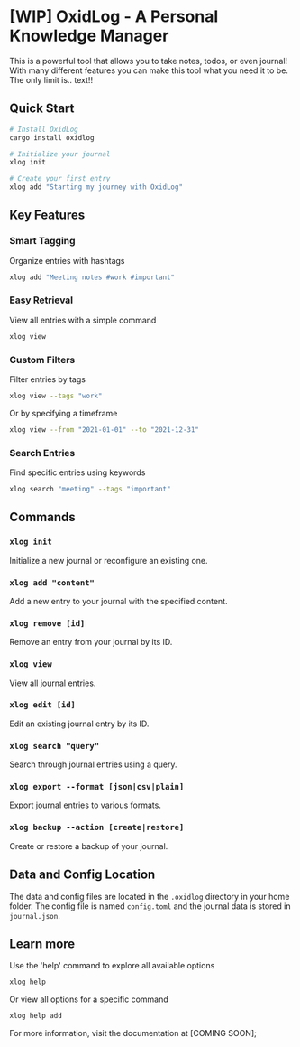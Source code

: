 # [WIP] OxidLog - A Personal Knowledge Manager

This is a powerful tool that allows you to take notes, todos, or even journal!
With many different features you can make this tool what you need it to be.
The only limit is.. text!!

## Quick Start

```bash
# Install OxidLog
cargo install oxidlog

# Initialize your journal
xlog init

# Create your first entry
xlog add "Starting my journey with OxidLog"
```

## Key Features

### Smart Tagging
Organize entries with hashtags
```bash
xlog add "Meeting notes #work #important"
```

### Easy Retrieval
View all entries with a simple command
```bash
xlog view
```

### Custom Filters
Filter entries by tags
```bash
xlog view --tags "work"
```
Or by specifying a timeframe
```bash
xlog view --from "2021-01-01" --to "2021-12-31"
```

### Search Entries
Find specific entries using keywords
```bash
xlog search "meeting" --tags "important"
```

## Commands

### `xlog init`
Initialize a new journal or reconfigure an existing one.

### `xlog add "content"`
Add a new entry to your journal with the specified content.

### `xlog remove [id]`
Remove an entry from your journal by its ID.

### `xlog view`
View all journal entries.

### `xlog edit [id]`
Edit an existing journal entry by its ID.

### `xlog search "query"`
Search through journal entries using a query.

### `xlog export --format [json|csv|plain]`
Export journal entries to various formats.

### `xlog backup --action [create|restore]`
Create or restore a backup of your journal.

## Data and Config Location

The data and config files are located in the `.oxidlog` directory in your home folder. The config file is named `config.toml` and the journal data is stored in `journal.json`.

## Learn more
Use the 'help' command to explore all available options
```bash
xlog help
```
Or view all options for a specific command
```bash
xlog help add
```

For more information, visit the documentation at [COMING SOON];
